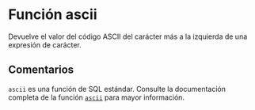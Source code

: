 ﻿---
Autogenerated: true
---

# Función  ascii

Devuelve el valor del código ASCII del carácter más a la izquierda de una expresión de carácter.

## Comentarios 

`ascii` es una función de SQL estándar. Consulte la documentación completa de la función [`ascii`](https://learn.microsoft.com/es-es/sql/t-sql/functions/ascii-transact-sql) para mayor información.
